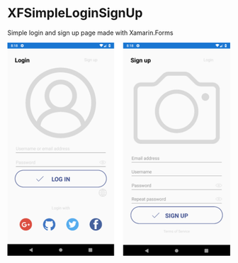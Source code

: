 # XFSimpleLoginSignUp

Simple login and sign up page made with Xamarin.Forms

![LoginPage](images/Preview.png)